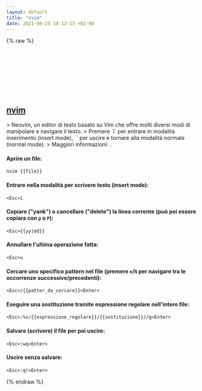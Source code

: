 ```yaml
---
layout: default
title: "nvim"
date: 2021-06-25 18:12:13 +02:00
---
```

{% raw %}
<h2 id="nvim">
  <a href="/it/common/nvim.html">nvim</a> <a href="#nvim"><svg class="icon">
    <use href="/assets/images/unicode_sprite.svg#link" />
  </svg></a>
</h2>
> Neovim, un editor di testo basato su Vim che offre molti diversi modi di manipolare e navigare il testo.
> Premere `i` per entrare in modalità inserimento (insert mode), `<Esc>` per uscire e tornare alla modalità normale (normal mode).
> Maggiori informazioni: <https://neovim.io>.

#### Aprire un file:
```shell
nvim {{file}}
```
#### Entrare nella modalità per scrivere testo (insert mode):
```shell
<Esc>i
```
#### Copiare ("yank") o cancellare ("delete") la linea corrente (può poi essere copiara con `p` o `P`):
```shell
<Esc>{{yy|dd}}
```
#### Annullare l'ultima operazione fatta:
```shell
<Esc>u
```
#### Cercare uno specifico pattern nel file (premere `n`/`N` per navigare tra le occorrenze successive/precedenti):
```shell
<Esc>/{{patter_da_cercare}}<Enter>
```
#### Eseguire una sostituzione tramite espressione regolare nell'intero file:
```shell
<Esc>:%s/{{espressione_regolare}}/{{sostituzione}}//g<Enter>
```
#### Salvare (scrivere) il file per poi uscire:
```shell
<Esc>:wq<Enter>
```
#### Uscire senza salvare:
```shell
<Esc>:q!<Enter>
```
{% endraw %}